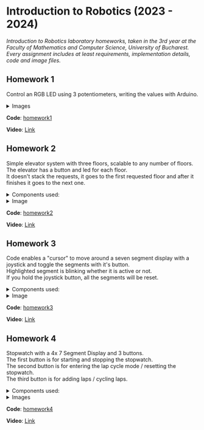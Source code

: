 # Introduction to Robotics (2023 - 2024)

_Introduction to Robotics laboratory homeworks, taken in the 3rd year at the Faculty of Mathematics and Computer Science, University of Bucharest.\
Every assignment includes at least requirements, implementation details, code and image files._

## Homework 1
Control an RGB LED using 3 potentiometers, writing the values with Arduino.

<details>
	<summary>Images</summary>
	<img src="homework1/1.jpg" width="350"> <br>
	<img src="homework1/2.jpg" width="350"> <br>
    <img src="homework1/3.jpg" width="350"> <br>
</details>

**Code**: [homework1](homework1/homework1.ino)

**Video**: [Link](https://www.youtube.com/watch?v=aJKo-8lg_Bs)


## Homework 2
Simple elevator system with three floors, scalable to any number of floors.\
The elevator has a button and led for each floor.\
It doesn't stack the requests, it goes to the first requested floor and after it finishes it goes to the next one.


<details>
	<summary>Components used:</summary>
	<ul>
		<li>Arduino Uno</li>
		<li>Breadboard</li>
		<li>Buzzer</li>
		<li>3x Push Button</li>
		<li>4x LED</li>
		<li>5x 220 OHM Resistor</li>
		<li>wires</li>
	</ul>
</details>

<details>
	<summary>Image</summary>
	<img src="homework2/1.jpg" width="350"> <br>
</details>

**Code**: [homework2](homework2/homework2.ino)

**Video**: [Link](https://www.youtube.com/watch?v=1sG_I989Z9I)

## Homework 3

Code enables a "cursor" to move around a seven segment display with a joystick and toggle the segments with it's button.\
Highlighted segment is blinking whether it is active or not.\
If you hold the joystick button, all the segments will be reset.

<details>
	<summary>Components used:</summary>
	<ul>
		<li>Arduino Uno</li>
		<li>Breadboard</li>
		<li>8x 220 OHM Resistor</li>
		<li>7 Segment Display</li>
		<li>Joystick</li>
		<li>wires</li>
	</ul>
</details>

<details>
	<summary>Image</summary>
	<img src="homework3/1.jpg" width="350"> <br>
</details>

**Code**: [homework3](homework3/homework3.ino)

**Video**: [Link](https://www.youtube.com/watch?v=sOArNZ-hR0M)

## Homework 4

Stopwatch with a 4x 7 Segment Display and 3 buttons.\
The first button is for starting and stopping the stopwatch.\
The second button is for entering the lap cycle mode / resetting the stopwatch.\
The third button is for adding laps / cycling laps.

<details>
	<summary>Components used:</summary>
	<ul>
		<li>Arduino Uno</li>
		<li>Medium Breadboard</li>
		<li>Small Breadboard (for buttons)</li>
		<li>3x Buttons</li>
		<li>74HC595 Shift Register</li>
		<li>8x 220 OHM Resistor</li>
		<li>4x7 Segment Display</li>
		<li>wires</li>
	</ul>
</details>

<details>
	<summary>Images</summary>
	<img src="homework4/1.jpg" width="350"> <br>
	<img src="homework4/2.jpg" width="350"> <br>
</details>

**Code**: [homework4](homework4/homework4.ino)

**Video**: [Link](https://www.youtube.com/watch?v=sHAmKSQOK5w)



